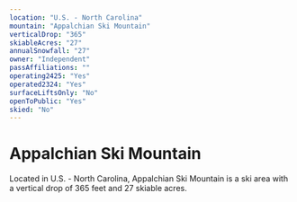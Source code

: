 ```yaml
---
location: "U.S. - North Carolina"
mountain: "Appalchian Ski Mountain"
verticalDrop: "365"
skiableAcres: "27"
annualSnowfall: "27"
owner: "Independent"
passAffiliations: ""
operating2425: "Yes"
operated2324: "Yes"
surfaceLiftsOnly: "No"
openToPublic: "Yes"
skied: "No"
---
```


# Appalchian Ski Mountain

Located in U.S. - North Carolina, Appalchian Ski Mountain is a ski area with a vertical drop of 365 feet and 27 skiable acres.